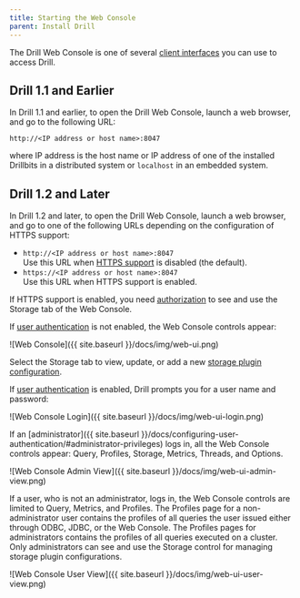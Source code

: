 ```yaml
---
title: Starting the Web Console
parent: Install Drill
---
```


The Drill Web Console is one of several [client interfaces](/docs/architecture-introduction/#drill-clients) you can use to access Drill. 

## Drill 1.1 and Earlier

In Drill 1.1 and earlier, to open the Drill Web Console, launch a web browser, and go to the following URL:

`http://<IP address or host name>:8047` 

where IP address is the host name or IP address of one of the installed Drillbits in a distributed system or `localhost` in an embedded system.

## Drill 1.2 and Later

In Drill 1.2 and later, to open the Drill Web Console, launch a web browser, and go to one of the following URLs depending on the configuration of HTTPS support:

* `http://<IP address or host name>:8047`  
  Use this URL when [HTTPS support]({{site.baseurl}}/docs/configuring-web-console-and-rest-api-security/#https-support) is disabled (the default).
* `https://<IP address or host name>:8047`  
  Use this URL when HTTPS support is enabled.

If HTTPS support is enabled, you need [authorization]({{site.baseurl}}/docs/configuring-web-console-and-rest-api-security/) to see and use the Storage tab of the Web Console. 

If [user authentication]({{site.baseurl}}/docs/configuring-user-authentication/) is not enabled, the Web Console controls appear: 

![Web Console]({{ site.baseurl }}/docs/img/web-ui.png)

Select the Storage tab to view, update, or add a new [storage plugin configuration]({{site.baseurl}}/docs/plugin-configuration-basics/).

If [user authentication]({{site.baseurl}}/docs/configuring-user-authentication/) is enabled, Drill prompts you for a user name and password:

![Web Console Login]({{ site.baseurl }}/docs/img/web-ui-login.png)

If an [administrator]({{ site.baseurl }}/docs/configuring-user-authentication/#administrator-privileges) logs in, all the Web Console controls appear: Query, Profiles, Storage, Metrics, Threads, and Options.

![Web Console Admin View]({{ site.baseurl }}/docs/img/web-ui-admin-view.png)

If a user, who is not an administrator, logs in, the Web Console controls are limited to Query, Metrics, and Profiles. The Profiles page for a non-administrator user contains the profiles of all queries the user issued either through ODBC, JDBC, or the Web Console. The Profiles pages for administrators contains the profiles of all queries executed on a cluster. Only administrators can see and use the Storage control for managing storage plugin configurations.

![Web Console User View]({{ site.baseurl }}/docs/img/web-ui-user-view.png)


